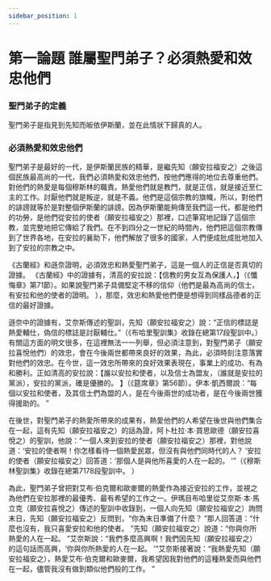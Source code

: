 ```yaml
---
sidebar_position: 1
---
```


# 第一論題 誰屬聖門弟子？必須熱愛和效忠他們

### 聖門弟子的定義

聖門弟子是指見到先知而皈依伊斯蘭，並在此情狀下歸真的人。

### 必須熱愛和效忠他們

聖門弟子是最好的一代，是伊斯蘭民族的精華，是繼先知（願安拉福安之）之後這個民族最高尚的一代，我們必須熱愛和效忠他們，按他們應得的地位去尊重他們。對他們的熱愛是每個穆斯林的職責。熱愛他們就是教門，就是正信，就是接近至仁主的工作。討厭他們就是叛逆，就是不義。他們是這個宗教的旗幟，所以，對他們的誹謗就等於是對整個伊斯蘭的誹謗。因為伊斯蘭能夠傳至我們這一代，都是他們的功勞，是他們從安拉的使者（願安拉福安之）那裡，口述筆寫地記錄了這個宗教，並完整地把它傳給了我們。在不到四分之一世紀的時間內，他們把這個宗教傳到了世界各地，在安拉的襄助下，他們解放了很多的國家，人們便成批成批地加入到了安拉的宗教之中。

《古蘭經》和遜奈證明，必須效忠和熱愛聖門弟子，這是一個人的正信是否真切的證據。 《古蘭經》中的證據有，清高的安拉說：【信教的男女互為保護人，】（《懺悔章》第71節）。如果說聖門弟子具備堅定不移的信仰（他們是最為高尚的信士，有安拉和他的使者的證明。 ），那麼，效忠和熱愛他們便是想得到同樣品德者的正信的最好證據。

遜奈中的證據有，艾奈斯傳述的聖訓，先知（願安拉福安之）說：“正信的標誌是熱愛輔仕，偽信的標誌是討厭輔仕。”（《布哈里聖訓集》收錄在總第17段聖訓中。）有關這方面的明文很多，在這裡無法一一列舉，但必須注意到，對聖門弟子（願安拉喜悅他們）的效忠，會在今後兩世都帶來良好的效果，為此，必須時刻注意落實對他們的效忠。在今世，這一效忠所帶來的良好效果表現在，事業上的成功、有為和勝利。正如清高的安拉說：【誰以安拉和使者，以及信士為盟友，（誰就是安拉的黨派），安拉的黨派，確是優勝的。 】（《筵席章》第56節）。伊本·凱西爾說：“每個以安拉和使者，及其信士們為盟的人，是在今後兩世的成功者，是在今後兩世獲得援助的。 ”

在後世，對聖門弟子的熱愛所帶來的成果有，熱愛他們的人希望在後世與他們集合在一起，這有先知（願安拉福安之）的話為證，阿卜杜拉·本·買思歐德（願安拉喜悅之）的聖訓，他說：“一個人來到安拉的使者（願安拉福安之）那裡，對他說道：‘安拉的使者啊！你怎樣看待一個熱愛民眾，但沒有與他們同時代的人？ ’安拉的使者（願安拉福安之）回答道：‘那個人是與他所喜愛的人在一起的。 ’”（《穆斯林聖訓集》收錄在總第7178段聖訓中。 ）

為此，聖門弟子曾把對艾布·伯克爾和歐麥爾的熱愛作為接近安拉的工作，並視之為他們在安拉那裡的最優秀、最有希望的工作之一。伊瑪目布哈里從艾奈斯·本·馬立克（願安拉喜悅之）傳述的聖訓中收錄到，一個人向先知（願安拉福安之）詢問末日，先知（願安拉福安之）反問到，“你為末日準備了什麼？ ”那人回答道：“什麼也沒有，我只喜愛安拉和他的使者。 ”先知（願安拉福安之）說道：“你與你所熱愛的人在一起。 ”艾奈斯說：“我們多麼高興啊！我們因先知（願安拉福安之）的這句話而高興，‘你與你所熱愛的人在一起。 ’”艾奈斯接著說：“我熱愛先知（願安拉福安之），熱愛艾布·伯克爾和歐麥爾，我希望因我對他們的這種熱愛而與他們在一起，儘管我沒有做到類似他們般的工作。 ”